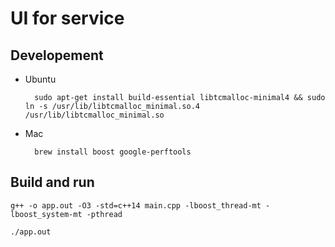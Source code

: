 # UI for service

## Developement

- Ubuntu
    
        sudo apt-get install build-essential libtcmalloc-minimal4 && sudo ln -s /usr/lib/libtcmalloc_minimal.so.4 /usr/lib/libtcmalloc_minimal.so 

- Mac    

        brew install boost google-perftools

## Build and run

    g++ -o app.out -O3 -std=c++14 main.cpp -lboost_thread-mt -lboost_system-mt -pthread  

    ./app.out  